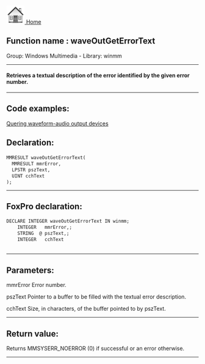 [<img src="../../images/home.png"> Home ](https://github.com/VFPX/Win32API)  

## Function name : waveOutGetErrorText
Group: Windows Multimedia - Library: winmm    
***  


#### Retrieves a textual description of the error identified by the given error number.
***  


## Code examples:
[Quering waveform-audio output devices](../../samples/sample_393.md)  

## Declaration:
```foxpro  
MMRESULT waveOutGetErrorText(
  MMRESULT mmrError,
  LPSTR pszText,
  UINT cchText
);  
```  
***  


## FoxPro declaration:
```foxpro  
DECLARE INTEGER waveOutGetErrorText IN winmm;
	INTEGER   mmrError,;
	STRING  @ pszText,;
	INTEGER   cchText
  
```  
***  


## Parameters:
mmrError 
Error number. 

pszText 
Pointer to a buffer to be filled with the textual error description. 

cchText 
Size, in characters, of the buffer pointed to by pszText.  
***  


## Return value:
Returns MMSYSERR_NOERROR (0) if successful or an error otherwise.  
***  

